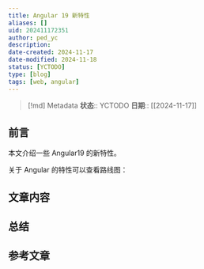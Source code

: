 ```yaml
---
title: Angular 19 新特性
aliases: []
uid: 202411172351
author: ped_yc
description: 
date-created: 2024-11-17
date-modified: 2024-11-18
status: [YCTODO]
type: [blog]
tags: [web, angular]
---
```


> [!md] Metadata
> **状态**:: YCTODO
> **日期**:: [[2024-11-17]]

## 前言

本文介绍一些 Angular19 的新特性。

关于 Angular 的特性可以查看路线图：

## 文章内容

## 总结

## 参考文章
